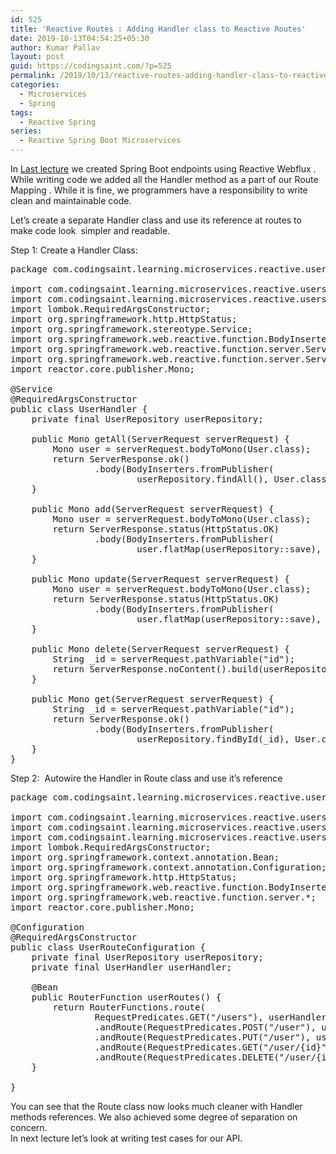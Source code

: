 ```yaml
---
id: 525
title: 'Reactive Routes : Adding Handler class to Reactive Routes'
date: 2019-10-13T04:54:25+05:30
author: Kumar Pallav
layout: post
guid: https://codingsaint.com/?p=525
permalink: /2019/10/13/reactive-routes-adding-handler-class-to-reactive-routes/
categories:
  - Microservices
  - Spring
tags:
  - Reactive Spring
series:
  - Reactive Spring Boot Microservices
---
```

In [Last lecture](https://codingsaint.com/2019/09/28/creating-reactive-rest-api-with-spring-boot-and-mongodb/) we created Spring Boot endpoints using Reactive Webflux . While writing code we added all the Handler method as a part of our Route Mapping . While it is fine, we programmers have a responsibility to write clean and maintainable code.

Let&#8217;s create a separate Handler class and use its reference at routes to make code look  simpler and readable.

Step 1: Create a Handler Class:

<pre>package com.codingsaint.learning.microservices.reactive.userservice.handler;

import com.codingsaint.learning.microservices.reactive.userservice.model.User;
import com.codingsaint.learning.microservices.reactive.userservice.repository.UserRepository;
import lombok.RequiredArgsConstructor;
import org.springframework.http.HttpStatus;
import org.springframework.stereotype.Service;
import org.springframework.web.reactive.function.BodyInserters;
import org.springframework.web.reactive.function.server.ServerRequest;
import org.springframework.web.reactive.function.server.ServerResponse;
import reactor.core.publisher.Mono;

@Service
@RequiredArgsConstructor
public class UserHandler {
    private final UserRepository userRepository;

    public Mono getAll(ServerRequest serverRequest) {
        Mono user = serverRequest.bodyToMono(User.class);
        return ServerResponse.ok()
                .body(BodyInserters.fromPublisher(
                        userRepository.findAll(), User.class));
    }

    public Mono add(ServerRequest serverRequest) {
        Mono user = serverRequest.bodyToMono(User.class);
        return ServerResponse.status(HttpStatus.OK)
                .body(BodyInserters.fromPublisher(
                        user.flatMap(userRepository::save), User.class));
    }

    public Mono update(ServerRequest serverRequest) {
        Mono user = serverRequest.bodyToMono(User.class);
        return ServerResponse.status(HttpStatus.OK)
                .body(BodyInserters.fromPublisher(
                        user.flatMap(userRepository::save), User.class));
    }

    public Mono delete(ServerRequest serverRequest) {
        String _id = serverRequest.pathVariable("id");
        return ServerResponse.noContent().build(userRepository.deleteById(_id));
    }

    public Mono get(ServerRequest serverRequest) {
        String _id = serverRequest.pathVariable("id");
        return ServerResponse.ok()
                .body(BodyInserters.fromPublisher(
                        userRepository.findById(_id), User.class));
    }
}
</pre>

Step 2:  Autowire the Handler in Route class and use it&#8217;s reference

<pre>package com.codingsaint.learning.microservices.reactive.userservice.routes;

import com.codingsaint.learning.microservices.reactive.userservice.handler.UserHandler;
import com.codingsaint.learning.microservices.reactive.userservice.model.User;
import com.codingsaint.learning.microservices.reactive.userservice.repository.UserRepository;
import lombok.RequiredArgsConstructor;
import org.springframework.context.annotation.Bean;
import org.springframework.context.annotation.Configuration;
import org.springframework.http.HttpStatus;
import org.springframework.web.reactive.function.BodyInserters;
import org.springframework.web.reactive.function.server.*;
import reactor.core.publisher.Mono;

@Configuration
@RequiredArgsConstructor
public class UserRouteConfiguration {
    private final UserRepository userRepository;
    private final UserHandler userHandler;

    @Bean
    public RouterFunction userRoutes() {
        return RouterFunctions.route(
                RequestPredicates.GET("/users"), userHandler::getAll)
                .andRoute(RequestPredicates.POST("/user"), userHandler::add)
                .andRoute(RequestPredicates.PUT("/user"), userHandler::update)
                .andRoute(RequestPredicates.GET("/user/{id}"), userHandler::get)
                .andRoute(RequestPredicates.DELETE("/user/{id}"), userHandler::delete);
    }

}
</pre>

You can see that the Route class now looks much cleaner with Handler methods references. We also achieved some degree of separation on concern.  
In next lecture let&#8217;s look at writing test cases for our API.